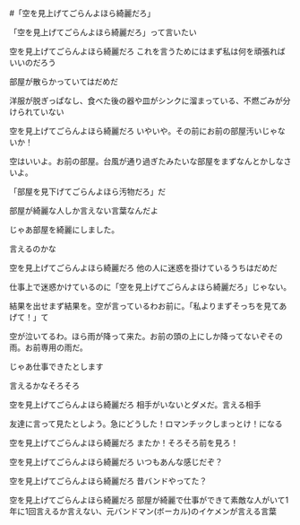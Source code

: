 #「空を見上げてごらんよほら綺麗だろ」

「空を見上げてごらんよほら綺麗だろ」って言いたい

空を見上げてごらんよほら綺麗だろ
これを言うためにはまず私は何を頑張ればいいのだろう

部屋が散らかっていてはだめだ

洋服が脱ぎっぱなし、食べた後の器や皿がシンクに溜まっている、不燃ごみが分けられていない

空を見上げてごらんよほら綺麗だろ
いやいや。その前にお前の部屋汚いじゃないか！

空はいいよ。お前の部屋。台風が通り過ぎたみたいな部屋をまずなんとかしなさいよ。

「部屋を見下げてごらんよほら汚物だろ」だ

部屋が綺麗な人しか言えない言葉なんだよ

じゃあ部屋を綺麗にしました。

言えるのかな

空を見上げてごらんよほら綺麗だろ
他の人に迷惑を掛けているうちはだめだ

仕事上で迷惑かけているのに「空を見上げてごらんよほら綺麗だろ」じゃない。

結果を出せまず結果を。空が言っているわお前に。「私よりまずそっちを見てあげて！」て

空が泣いてるわ。ほら雨が降って来た。お前の頭の上にしか降ってないぞその雨。お前専用の雨だ。

じゃあ仕事できたとします

言えるかなそろそろ

空を見上げてごらんよほら綺麗だろ
相手がいないとダメだ。言える相手

友達に言って見たとしよう。急にどうした！ロマンチックしまっとけ！になる

空を見上げてごらんよほら綺麗だろ
またか！そろそろ前を見ろ！

空を見上げてごらんよほら綺麗だろ
いつもあんな感じだぞ？

空を見上げてごらんよほら綺麗だろ
昔バンドやってた？

空を見上げてごらんよほら綺麗だろ
部屋が綺麗で仕事ができて素敵な人がいて1年に1回言えるか言えない、元バンドマン(ボーカル)のイケメンが言える言葉
